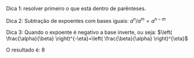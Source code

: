 Dica 1: resolver primeiro o que está dentro de parênteses.

Dica 2: 
Subtração de expoentes com bases iguais: $a^n / a^m = a^{n-m}$

Dica 3:
Quando o expoente é negativo a base inverte, ou seja: $\left( \frac{\alpha}{\beta} \right)^{-\eta}=\left( \frac{\beta}{\alpha} \right)^{\eta}$

O resultado é:
$8$
